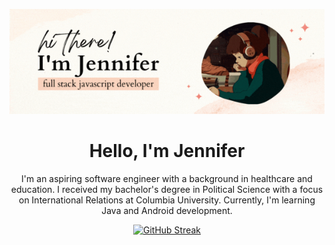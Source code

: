 

<p align="center">

  <img src="img/jennifer.gif" alt="Jennifer GIF" width="850">
</p>

<div align="center">

# Hello, I'm Jennifer

I'm an aspiring software engineer with a background in healthcare and education. I received my bachelor's degree in Political Science with a focus on International Relations at Columbia University. Currently, I'm learning Java and Android development.

</div>

<p align="center">
<a href="https://git.io/streak-stats">
<img src="https://streak-stats.demolab.com?user=jennisung&theme=submarine-flowers" alt="GitHub Streak">
</a>
</p>


<!-- 
<div style="display: flex; justify-content: center; margin-bottom: 20px;">
<img src="img/banner.gif" alt="Lofi Girl" width="400">
</div> -->





